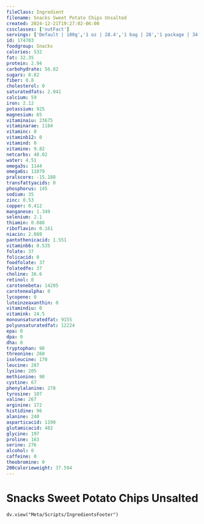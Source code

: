 ```yaml
---
fileClass: Ingredient
filename: Snacks Sweet Potato Chips Unsalted
created: 2024-12-21T19:27:02-06:00
cssclasses: ['nutFact']
servings: ['Default | 100g','1 oz | 28.4','1 bag | 28','1 package | 34']
id: 174783
foodgroup: Snacks
calories: 532
fat: 32.35
protein: 2.94
carbohydrate: 56.82
sugars: 8.82
fiber: 8.8
cholesterol: 0
saturatedfats: 2.941
calcium: 59
iron: 2.12
potassium: 925
magnesium: 65
vitaminaiu: 23675
vitaminarae: 1184
vitaminc: 0
vitaminb12: 0
vitamind: 0
vitamine: 9.82
netcarbs: 48.02
water: 4.51
omega3s: 1144
omega6s: 11079
pralscore: -15.188
transfattyacids: 0
phosphorus: 145
sodium: 35
zinc: 0.53
copper: 0.412
manganese: 1.349
selenium: 2.1
thiamin: 0.088
riboflavin: 0.161
niacin: 2.088
pantothenicacid: 1.551
vitaminb6: 0.535
folate: 37
folicacid: 0
foodfolate: 37
folatedfe: 37
choline: 36.6
retinol: 0
carotenebeta: 14205
carotenealpha: 0
lycopene: 0
luteinzeaxanthin: 0
vitamindiu: 0
vitamink: 24.5
monounsaturatedfat: 9155
polyunsaturatedfat: 12224
epa: 0
dpa: 0
dha: 0
tryptophan: 98
threonine: 260
isoleucine: 170
leucine: 287
lysine: 205
methionine: 90
cystine: 67
phenylalanine: 278
tyrosine: 107
valine: 267
arginine: 172
histidine: 96
alanine: 240
asparticacid: 1190
glutamicacid: 482
glycine: 197
proline: 163
serine: 276
alcohol: 0
caffeine: 0
theobromine: 0
200calorieweight: 37.594
---
```


# Snacks Sweet Potato Chips Unsalted

```dataviewjs
dv.view("Meta/Scripts/IngredientsFooter")
```
